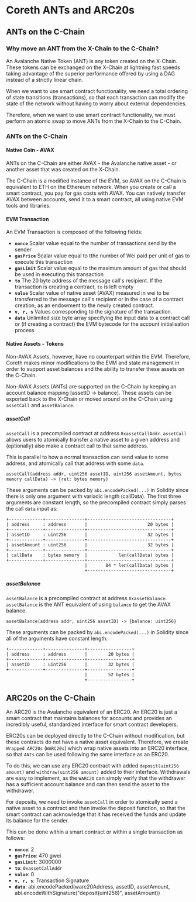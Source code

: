 # Coreth ANTs and ARC20s

## ANTs on the C-Chain

### Why move an ANT from the X-Chain to the C-Chain?

An Avalanche Native Token (ANT) is any token created on the X-Chain. These tokens can be exchanged on the X-Chain at lightning fast speeds taking advantage of the superior performance offered by using a DAG instead of a strictly linear chain.

When we want to use smart contract functionality, we need a total ordering of state transitions (transactions), so that each transaction can modify the state of the network without having to worry about external dependencies.

Therefore, when we want to use smart contract functionality, we must perform an atomic swap to move ANTs from the X-Chain to the C-Chain.

### ANTs on the C-Chain

#### Native Coin - AVAX

ANTs on the C-Chain are either AVAX - the Avalanche native asset - or another asset that was created on the X-Chain.

The C-Chain is a modified instance of the EVM, so AVAX on the C-Chain is equivalent to ETH on the Ethereum network. When you create or call a smart contract, you pay for gas costs with AVAX. You can natively transfer AVAX between accounts, send it to a smart contract, all using native EVM tools and libraries.

#### EVM Transaction

An EVM Transaction is composed of the following fields:

* **`nonce`** Scalar value equal to the number of transactions send by the sender
* **`gasPrice`** Scalar value equal to tthe number of Wei paid per unit of gas to execute this transaction
* **`gasLimit`** Scalar value equal to the maximum amount of gas that should be used in executing this transaction
* **`to`** The 20 byte address of the message call's recipient. If the transaction is creating a contract, `to` is left empty
* **`value`** Scalar value of native asset (AVAX) measured in wei to be transferred to the message call's recipient or in the case of a contract creation, as an endowment to the newly created contract.
* **`v, r, s`** Values corresponding to the signature of the transaction.
* **`data`** Unlimited size byte array specifying the input data to a contract call or (if creating a contract) the EVM bytecode for the account initialisation process

#### Native Assets - Tokens

Non-AVAX Assets, however, have no counterpart within the EVM. Therefore, Coreth makes minor modifications to the EVM and state management in order to support asset balances and the ability to transfer these assets on the C-Chain.

Non-AVAX Assets (ANTs) are supported on the C-Chain by keeping an account balance mapping [assetID -> balance]. These assets can be exported back to the X-Chain or moved around on the C-Chain using `assetCall` and `assetBalance`.

##### assetCall

`assetCall` is a precompiled contract at address `0xassetCallAddr`. `assetCall` allows users to atomically transfer a native asset to a given address and (optionally) also make a contract call to that same address.

This is parallel to how a normal transaction can send value to some address, and atomically call that address with some `data`.


```text
assetCall(address addr, uint256 assetID, uint256 assetAmount, bytes memory callData) -> {ret: bytes memory}
```

These arguments can be packed by `abi.encodePacked(...)` in Solidity since there is only one argument with variadic length (callData). The first three arguments are constant length, so the precompiled contract simply parses the call `data` input as:


```text
+-------------+---------------+--------------------------------+
| address     : address       |                       20 bytes |
+-------------+---------------+--------------------------------+
| assetID     : uint256       |                       32 bytes |
+-------------+---------------+--------------------------------+
| assetAmount : uint256       |                       32 bytes |
+-------------+---------------+--------------------------------+
| callData    : bytes memory  |            len(callData) bytes |
+-------------+---------------+--------------------------------+
                              |       84 * len(callData) bytes |
                              +--------------------------------+
```


##### assetBalance

`assetBalance` is a precompiled contract at address `0xassetBalance`. `assetBalance` is the ANT equivalent of using `balance` to get the AVAX balance.


```text
assetBalance(address addr, uint256 assetID) -> {balance: uint256}
```

These arguments can be packed by `abi.encodePacked(...)` in Solidity since all of the arguments have constant length.

```text
+-------------+---------------+-----------------+
| address     : address       |        20 bytes |
+-------------+---------------+-----------------+
| assetID     : uint256       |        32 bytes |
+-------------+---------------+-----------------+
                              |        52 bytes |
                              +-----------------+
```


## ARC20s on the C-Chain

An ARC20 is the Avalanche equivalent of an ERC20. An ERC20 is just a smart contract that maintains balances for accounts and provides an incredibly useful, standardized interface for smart contract developers.

ERC20s can be deployed directly to the C-Chain without modification, but these contracts do not have a native asset equivalent. Therefore, we create `Wrapped ARC20s` (`WARC20s`) which wrap native assets into an ERC20 interface, so that `ANTs` can be used following the same interface as an ERC20.

To do this, we can use any ERC20 contract with added `deposit(uint256 amount)` and `withdraw(uint256 amount)` added to their interface. Withdrawals are easy to implement, as the `WARC20` can simply verify that the withdrawer has a sufficient account balance and can then send the asset to the withdrawer.

For deposits, we need to invoke `assetCall` in order to atomically send a native asset to a contract and then invoke the deposit function, so that the smart contract can acknowledge that it has received the funds and update its balance for the sender.

This can be done within a smart contract or within a single transaction as follows:

* **`nonce`**: 2
* **`gasPrice`**: 470 gwei
* **`gasLimit`**: 3000000
* **`to`**: `0xassetCallAddr`
* **`value`**: 0
* **`v, r, s`**: Transaction Signature
* **`data`**: abi.encodePacked(warc20Address, assetID, assetAmount, abi.encodeWithSignature("deposit(uint256)", assetAmount))
